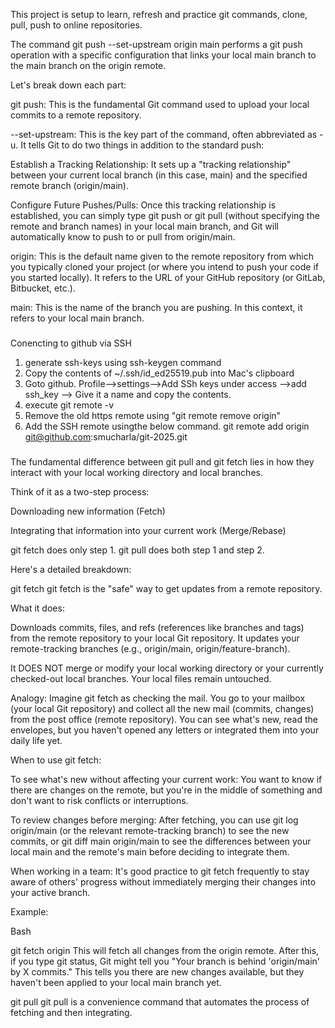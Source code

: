 This project is setup to learn, refresh and practice git commands, clone, pull, push to online repositories.

The command git push --set-upstream origin main performs a git push operation with a specific configuration that links your local main branch to the main branch on the origin remote.

Let's break down each part:

git push: This is the fundamental Git command used to upload your local commits to a remote repository.

--set-upstream: This is the key part of the command, often abbreviated as -u. It tells Git to do two things in addition to the standard push:

Establish a Tracking Relationship: It sets up a "tracking relationship" between your current local branch (in this case, main) and the specified remote branch (origin/main).

Configure Future Pushes/Pulls: Once this tracking relationship is established, you can simply type git push or git pull (without specifying the remote and branch names) in your local main branch, and Git will automatically know to push to or pull from origin/main.

origin: This is the default name given to the remote repository from which you typically cloned your project (or where you intend to push your code if you started locally). It refers to the URL of your GitHub repository (or GitLab, Bitbucket, etc.).

main: This is the name of the branch you are pushing. In this context, it refers to your local main branch.

###
Conencting to github via SSH

1. generate ssh-keys using ssh-keygen command
2. Copy the contents of ~/.ssh/id_ed25519.pub into Mac's clipboard
3. Goto github. Profile-->settings-->Add SSh keys under access -->add ssh_key --> Give it a name and copy the contents.
4. execute git remote -v
5. Remove the old https remote using "git remote remove origin"
6. Add the SSH remote usingthe below command.
   git remote add origin git@github.com:smucharla/git-2025.git

###
The fundamental difference between git pull and git fetch lies in how they interact with your local working directory and local branches.

Think of it as a two-step process:

Downloading new information (Fetch)

Integrating that information into your current work (Merge/Rebase)

git fetch does only step 1.
git pull does both step 1 and step 2.

Here's a detailed breakdown:

git fetch
git fetch is the "safe" way to get updates from a remote repository.

What it does:

Downloads commits, files, and refs (references like branches and tags) from the remote repository to your local Git repository. It updates your remote-tracking branches (e.g., origin/main, origin/feature-branch).

It DOES NOT merge or modify your local working directory or your currently checked-out local branches. Your local files remain untouched.

Analogy:
Imagine git fetch as checking the mail. You go to your mailbox (your local Git repository) and collect all the new mail (commits, changes) from the post office (remote repository). You can see what's new, read the envelopes, but you haven't opened any letters or integrated them into your daily life yet.

When to use git fetch:

To see what's new without affecting your current work: You want to know if there are changes on the remote, but you're in the middle of something and don't want to risk conflicts or interruptions.

To review changes before merging: After fetching, you can use git log origin/main (or the relevant remote-tracking branch) to see the new commits, or git diff main origin/main to see the differences between your local main and the remote's main before deciding to integrate them.

When working in a team: It's good practice to git fetch frequently to stay aware of others' progress without immediately merging their changes into your active branch.

Example:

Bash

git fetch origin
This will fetch all changes from the origin remote. After this, if you type git status, Git might tell you "Your branch is behind 'origin/main' by X commits." This tells you there are new changes available, but they haven't been applied to your local main branch yet.

git pull
git pull is a convenience command that automates the process of fetching and then integrating.

